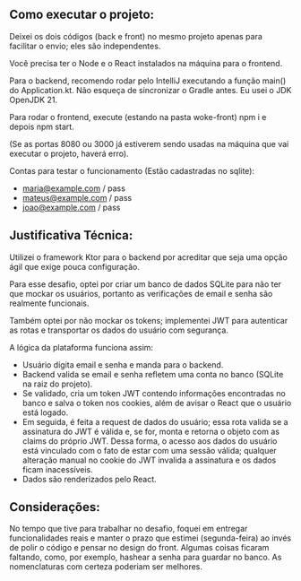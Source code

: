Como executar o projeto:
-
Deixei os dois códigos (back e front) no mesmo projeto apenas para facilitar o envio; eles são independentes.

Você precisa ter o Node e o React instalados na máquina para o frontend.

Para o backend, recomendo rodar pelo IntelliJ executando a função main() do Application.kt. Não esqueça de sincronizar o Gradle antes. Eu usei o JDK OpenJDK 21.

Para rodar o frontend, execute (estando na pasta woke-front) npm i e depois npm start.

(Se as portas 8080 ou 3000 já estiverem sendo usadas na máquina que vai executar o projeto, haverá erro).

Contas para testar o funcionamento (Estão cadastradas no sqlite): 

- maria@example.com / pass
- mateus@example.com / pass
- joao@example.com / pass

Justificativa Técnica:
-
Utilizei o framework Ktor para o backend por acreditar que seja uma opção ágil que exige pouca configuração.

Para esse desafio, optei por criar um banco de dados SQLite para não ter que mockar os usuários, portanto as verificações de email e senha são realmente funcionais.

Também optei por não mockar os tokens; implementei JWT para autenticar as rotas e transportar os dados do usuário com segurança.

A lógica da plataforma funciona assim:

- Usuário digita email e senha e manda para o backend.
- Backend valida se email e senha refletem uma conta no banco (SQLite na raiz do projeto).
- Se validado, cria um token JWT contendo informações encontradas no banco e salva o token nos cookies, além de avisar o React que o usuário está logado.
- Em seguida, é feita a request de dados do usuário; essa rota valida se a assinatura do JWT é válida e, se for, monta e retorna o objeto com as claims do próprio JWT. Dessa forma, o acesso aos dados do usuário está vinculado com o fato de estar com uma sessão válida; qualquer alteração manual no cookie do JWT invalida a assinatura e os dados ficam inacessíveis.
- Dados são renderizados pelo React.

Considerações:
-
No tempo que tive para trabalhar no desafio, foquei em entregar funcionalidades reais e manter o prazo que estimei (segunda-feira) ao invés de polir o código e pensar no design do front. Algumas coisas ficaram faltando, como, por exemplo, hashear a senha para guardar no banco. As nomenclaturas com certeza poderiam ser melhores.
